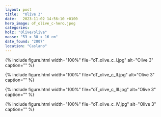 ```yaml
---
layout: post
title:  "Olive 3"
date:   2023-11-02 14:56:10 +0100
hero_image: oT_olive_c-hero.jpeg
categories: 
holz: "Olive/oliva"
masse: "53 x 30 x 16 cm"
date_found: "2007"
location: "Caslano"
---
```

{% include figure.html width="100%" file="oT_olive_c_I.jpg" alt="Olive 3" caption="" %}

{% include figure.html width="100%" file="oT_olive_c_II.jpg" alt="Olive 3" caption="" %}

{% include figure.html width="100%" file="oT_olive_c_III.jpg" alt="Olive 3" caption="" %}

{% include figure.html width="100%" file="oT_olive_c_IV.jpg" alt="Olive 3" caption="" %}


